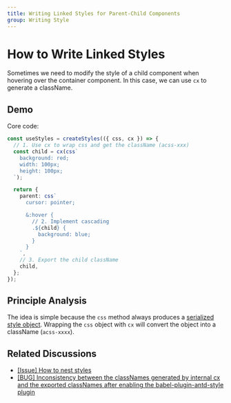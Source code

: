 ```yaml
---
title: Writing Linked Styles for Parent-Child Components
group: Writing Style
---
```


# How to Write Linked Styles

Sometimes we need to modify the style of a child component when hovering over the container component. In this case, we can use `cx` to generate a className.

## Demo

Core code:

```ts
const useStyles = createStyles(({ css, cx }) => {
  // 1. Use cx to wrap css and get the className (acss-xxx)
  const child = cx(css`
    background: red;
    width: 100px;
    height: 100px;
  `);

  return {
    parent: css`
      cursor: pointer;

      &:hover {
        // 2. Implement cascading
        .${child} {
          background: blue;
        }
      }
    `,
    // 3. Export the child className
    child,
  };
});
```

<code src="./demos/NestElements.tsx"></code>

## Principle Analysis

The idea is simple because the `css` method always produces a [serialized style object](/api/create-styles#css). Wrapping the `css` object with `cx` will convert the object into a className (`acss-xxxx`).

## Related Discussions

- [\[Issue\] How to nest styles](https://github.com/ant-design/antd-style/issues/54)
- [\[BUG\] Inconsistency between the classNames generated by internal cx and the exported classNames after enabling the babel-plugin-antd-style plugin](https://github.com/ant-design/antd-style/issues/83)
